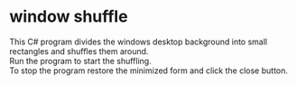 # window shuffle
This C# program divides the windows desktop background into small rectangles and shuffles them around.  
Run the program to start the shuffling.  
To stop the program restore the minimized form and click the close button.